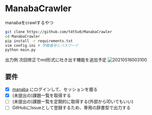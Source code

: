 # ManabaCrawler
manabaをcrawlするやつ

```bash
git clone https://github.com/t4t5u0/ManabaCrawler
cd ManabaCrawler
pip install -r requirements.txt
vim config.ini # 学籍番号とパスワード
python main.py
```
出力例 次回修正でmd形式に吐き出す機能を追加予定
![20210516003100](https://user-images.githubusercontent.com/48282855/118369405-2c910200-b5de-11eb-85a4-d4fb71bff8c3.png)


## 要件
- [x] [manaba](https://manaba.fun.ac.jp/ct/home) にログインして、セッションを握る
- [x] (未提出の)課題一覧を取得する
- [ ] (未提出の)課題一覧を定期的に取得する(外部から叩いてもいい)
- [ ] GitHubにIssueとして登録するため、専用の辞書型で出力する
